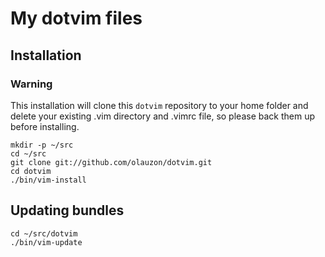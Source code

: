 My dotvim files
===============

Installation
------------

### Warning

This installation will clone this `dotvim` repository to your home folder and
delete your existing .vim directory and .vimrc file, so please back them up
before installing.

    mkdir -p ~/src
    cd ~/src
    git clone git://github.com/olauzon/dotvim.git
    cd dotvim
    ./bin/vim-install

Updating bundles
----------------

    cd ~/src/dotvim
    ./bin/vim-update
